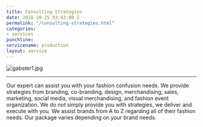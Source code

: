 ```yaml
---
title: Consulting Strategies
date: 2018-10-25 03:43:00 Z
permalink: "/consulting-strategies.html"
categories:
- services
punchline: 
servicename: production
layout: service
---
```


![gabster1.jpg](/uploads/gabster1.jpg)

---

Our expert can assist you with your fashion confusion needs. We provide strategies from branding, co-branding, design, merchandising, sales, marketing, social media, visual merchandising, and fashion event organization. We do not simply provide you with strategies, we deliver and execute with you. We assist brands from A to Z regarding all of their fashion needs. Our package varies depending on your brand needs.